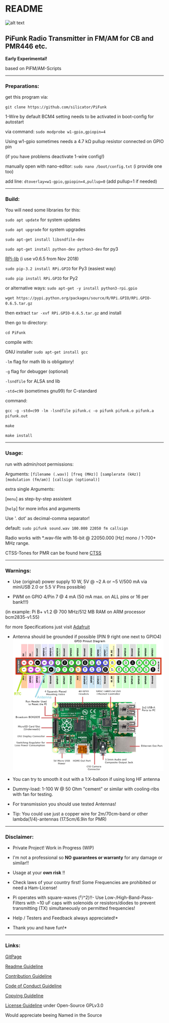 # README

![alt text](https://raw.githubusercontent.com/silicator/PiFunk/master/docs/favicon.ico "Logo PiFunk")

## PiFunk Radio Transmitter in FM/AM for CB and PMR446 etc.

**Early Experimental!**

based on PiFM/AM-Scripts
___

### Preparations:

get this program via: 

`git clone https://github.com/silicator/PiFunk`

1-Wire by default BCM4 setting needs to be activated in boot-config for autostart

via command: `sudo modprobe w1-gpio,gpiopin=4`

Using w1-gpio sometimes needs a 4.7 kΩ pullup resistor connected on GPIO pin 

(if you have problems deactivate 1-wire config!)

manually open with nano-editor: `sudo nano /boot/config.txt` (i provide one too)

add line: `dtoverlay=w1-gpio,gpiopin=4,pullup=0` (add pullup=1 if needed)
___

### Build:

You will need some libraries for this:

`sudo apt update` for system updates

`sudo apt upgrade` for system upgrades

`sudo apt-get install libsndfile-dev`

`sudo apt-get install python-dev python3-dev` for py3

[RPi-lib](https://pypi.org/project/RPi.GPIO/) (i use v0.6.5 from Nov 2018)

`sudo pip-3.2 install RPi.GPIO` for Py3 (easiest way)

`sudo pip install RPi.GPIO` for Py2

or alternative ways: `sudo apt-get -y install python3-rpi.gpio`

`wget https://pypi.python.org/packages/source/R/RPi.GPIO/RPi.GPIO-0.6.5.tar.gz`

then extract `tar -xvf RPi.GPIO-0.6.5.tar.gz` and install

then go to directory:

`cd PiFunk`

compile with:

GNU installer `sudo apt-get install gcc`

`-lm` flag for math lib is obligatory!

`-g` flag for debugger (optional)

`-lsndfile` for ALSA snd lib

`-std=c99` (sometimes gnu99) for C-standard 

command:

`gcc -g -std=c99 -lm -lsndfile pifunk.c -o pifunk pifunk.o pifunk.a pifunk.out`

`make`

`make install`
___

### Usage:

run with admin/root permissions:

Arguments: `[filename (.wav)] [freq (MHz)] [samplerate (kHz)] [modulation (fm/am)] [callsign (optional)] `

extra single Arguments:

[`menu`] as step-by-step assistent

[`help`] for more infos and arguments

Use '. dot' as decimal-comma separator! 

default: `sudo pifunk sound.wav 100.000 22050 fm callsign`

Radio works with *.wav-file with 16-bit @ 22050.000 [Hz] mono / 1-700+ MHz range.

CTSS-Tones for PMR can be found here [CTSS](ctss.csv) 

___

### Warnings:

- Use (original) power supply 10 W, 5V @ ~2 A or ~5 V/500 mA via miniUSB 2.0 or 5.5 V Pins possible)

- PWM on GPIO 4/Pin 7 @ 4 mA (50 mA max. on ALL pins or 16 per bank!!!)

(in example: Pi B+ v1.2 @ 700 MHz/512 MB RAM on ARM processor bcm2835-v1.55)

for more Specifications just visit [Adafruit](http://www.adafruit.com)

- Antenna should be grounded if possible (PIN 9 right one next to GPIO4)![Pinout](docs/pinout-gpio-pib+.jpg)

- You can try to smooth it out with a 1:X-balloon if using long HF antenna

- Dummy-load: 1-100 W @ 50 Ohm "cement" or similar with cooling-ribs with fan for testing.

- For transmission you should use tested Antennas! 

- Tip: You could use just a copper wire for 2m/70cm-band or other lambda(1/4)-antennas (17.5cm/6.9in for PMR)
___

### Disclaimer:

- Private Project! Work in Progress (WIP)

- I'm not a professional so **NO guarantees or warranty** for any damage or similar!!

- Usage at your **own risk** !!

- Check laws of your country first! Some Frequencies are prohibited or need a Ham-License!

- Pi operates with square-waves (²/^2)!!- Use Low-/High-Band-Pass-Filters with ~10 uF caps 
with solenoids or resistors/diodes to prevent transmitting (TX) simultaneously on permitted frequencies!

* Help / Testers and Feedback always appreciated!*

* Thank you and have fun!*
___

### Links:

[GitPage](https://silicator.github.io/PiFunk/)

[Readme Guideline](README.md)

[Contribution Guideline](docs/CONTRIBUTING.md)

[Code of Conduct Guideline](docs/CODE_OF_CONDUCT.md)

[Copying Guideline](docs/COPYING.md)

[License Guideline](LICENSE.md) under Open-Source GPLv3.0

Would appreciate beeing Named in the Source
